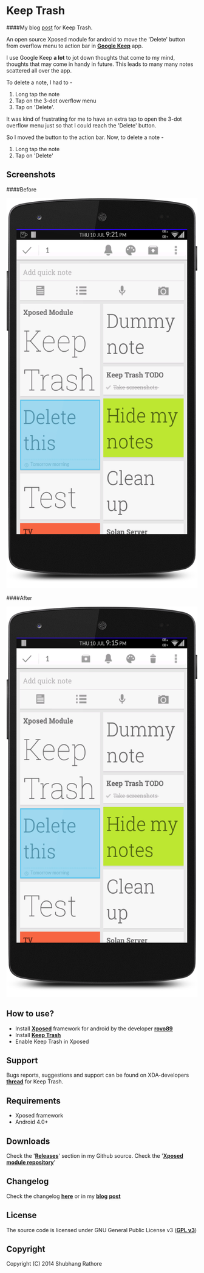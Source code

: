 Keep Trash
===

####My blog [post](http://blog.shubhangrathore.com/keep-trash/index.html) for Keep Trash.

An open source Xposed module for android to move the 'Delete' button from overflow menu to action bar in **[Google Keep](https://play.google.com/store/apps/details?id=com.google.android.keep)** app.

I use Google Keep **a lot** to jot down thoughts that come to my mind, thoughts that may come in handy in future. This leads to many many notes scattered all over the app.

To delete a note, I had to - 

1. Long tap the note
2. Tap on the 3-dot overflow menu
3. Tap on 'Delete'.

It was kind of frustrating for me to have an extra tap to open the 3-dot overflow menu just so that I could reach the 'Delete' button.

So I moved the button to the action bar. Now, to delete a note - 

1. Long tap the note
2. Tap on 'Delete'



Screenshots
---

####Before

![](https://raw.githubusercontent.com/xenon92/blog/gh-pages/content/images/2014/Jul/Screenshot_2014-07-10-21-21-05.png?raw=true)


####After

![](https://raw.githubusercontent.com/xenon92/blog/gh-pages/content/images/2014/Jul/Screenshot_2014-07-10-21-15-55.png?raw=true)


How to use?
---

- Install **[Xposed](http://forum.xda-developers.com/xposed/xposed-installer-versions-changelog-t2714053)** framework for android by the developer **[rovo89](https://github.com/rovo89)**
- Install **[Keep Trash](http://repo.xposed.info/module/com.shubhangrathore.xposed.keeptrash)**
- Enable Keep Trash in Xposed

Support
---

Bugs reports, suggestions and support can be found on XDA-developers **[thread](http://forum.xda-developers.com/xposed/modules/mod-trash-t2812589)** for Keep Trash.

Requirements
---

- Xposed framework
- Android 4.0+

Downloads
---

Check the '**[Releases](https://github.com/xenon92/xposed-keep-trash/releases)**' section in my Github source.
Check the '**[Xposed module repository](http://repo.xposed.info/module/com.shubhangrathore.xposed.keeptrash)**'

Changelog
---

Check the changelog **[here](https://github.com/xenon92/xposed-keep-trash/blob/master/CHANGELOG.md)** or in my **[blog](http://blog.shubhangrathore.com/)** **[post](http://blog.shubhangrathore.com/keep-trash/index.html)**

License
---

The source code is licensed under GNU General Public License v3 (**[GPL v3](https://github.com/xenon92/xposed-keep-trash/blob/master/LICENSE)**)


Copyright
---

Copyright (C) 2014 Shubhang Rathore
